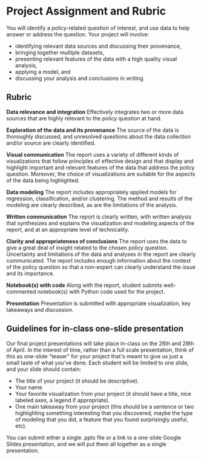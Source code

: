 # Project Assignment and Rubric

You will identify a policy-related question of interest, and use data to help answer or address the question. Your project will involve:

- identifying relevant data sources and discussing their provenance,
- bringing together multiple datasets,
- presenting relevant features of the data with a high quality visual analysis,
- applying a model, and
- discussing your analysis and conclusions in writing. 

## Rubric

**Data relevance and integration**
Effectively integrates two or more data sources that are highly relevant to the policy question at hand.

**Exploration of the data and its provenance**
The source of the data is thoroughly discussed, and unresolved questions about the data collection and/or source are clearly identified.

**Visual communication**
The report uses a variety of different kinds of visualizations that follow principles of effective design and that display and highlight important and relevant features of the data that address the policy question. Moreover, the choice of visualizations are suitable for the aspects of the data being highlighted.

**Data modeling**
The report includes appropriately applied models for regression, classification, and/or clustering. The method and results of the modeling are clearly described, as are the limitations of the analysis.

**Written communication**
The report is clearly written, with written analysis that synthesizes and explains the visualization and modeling aspects of the report, and at an appropriate level of technicality.

**Clarity and appropriateness of conclusions**
The report uses the data to give a great deal of insight related to the chosen policy question. Uncertainty and limitations of the data and analyses in the report are clearly communicated. The report includes enough information about the context of the policy question so that a non-expert can clearly understand the issue and its importance.

**Notebook(s) with code**
Along with the report, student submits well-commented notebook(s) with Python code used for the project.

**Presentation**
Presentation is submitted with appropriate visualization, key takeaways and discussion.

## Guidelines for in-class one-slide presentation

Our final project presentations will take place in-class on the 26th and 28th of April.  In the interest of time, rather than a full scale presentation, think of this as one-slide "teaser" for your project that's meant to give us just a small taste of what you've done.  Each student will be limited to one slide, and your slide should contain: 

- The title of your project (it should be descriptive). 
- Your name
- Your favorite visualization from your project (it should have a title, nice labeled axes, a legend if appropriate). 
- One main takeaway from your project (this should be a sentence or two highlighting something interesting that you discovered, maybe the type of modeling that you did, a feature that you found surprisingly useful, etc). 

You can submit either a single .pptx file or a link to a one-slide Google Slides presentation, and we will put them all together as a single presentation. 
